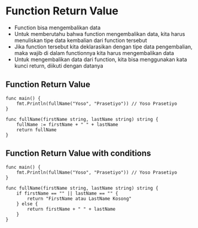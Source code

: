 # Function Return Value
- Function bisa mengembalikan data
- Untuk memberutahu bahwa function mengembalikan data, kita harus menuliskan tipe data kembalian dari function tersebut
- Jika function tersebut kita deklarasikan dengan tipe data pengembalian, maka wajib di dalam functionnya kita harus mengembalikan data
- Untuk mengembalikan data dari function, kita bisa menggunakan kata kunci return, diikuti dengan datanya


## Function Return Value
``` golang
func main() {
	fmt.Println(fullName("Yoso", "Prasetiyo")) // Yoso Prasetiyo
}

func fullName(firstName string, lastName string) string {
	fullName := firstName + " " + lastName
	return fullName
}
```

## Function Return Value with conditions
``` golang
func main() {
	fmt.Println(fullName("Yoso", "Prasetiyo")) // Yoso Prasetiyo
}

func fullName(firstName string, lastName string) string {
	if firstName == "" || lastName == "" {
		return "FirstName atau LastName Kosong"
	} else {
		return firstName + " " + lastName 
	}
}
```
